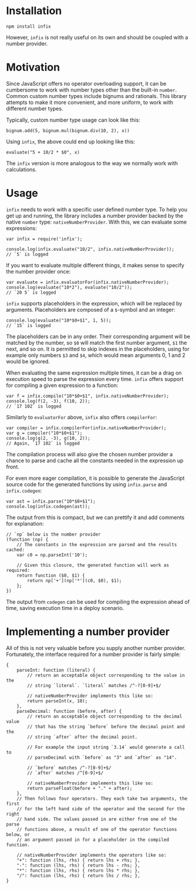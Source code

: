 Installation
============

    npm install infix

However, `infix` is not really useful on its own and should be coupled with a
number provider.

Motivation
==========
Since JavaScript offers no operator overloading support, it can be cumbersome to
work with number types other than the built-in `number`. Common custom number
types include bignums and rationals. This library attempts to make it more
convenient, and more uniform, to work with different number types.

Typically, custom number type usage can look like this:

    bignum.add(5, bignum.mul(bignum.div(10, 2), x))

Using `infix`, the above could end up looking like this:

    evaluate("5 + 10/2 * $0", x)

The `infix` version is more analogous to the way we normally work with
calculations.

Usage
=====
`infix` needs to work with a specific user defined number type. To help you get
up and running, the library includes a number provider backed by the native
`number` type: `nativeNumberProvider`. With this, we can evaluate some
expressions:

    var infix = require('infix');

    console.log(infix.evaluate("10/2", infix.nativeNumberProvider));
    // `5` is logged

If you want to evaluate multiple different things, it makes sense to specify the
number provider once:

    var evaluate = infix.evaluatorFor(infix.nativeNumberProvider);
    console.log(evaluate("10*2"), evaluate("10/2"));
    // `20 5` is logged

`infix` supports placeholders in the expression, which will be replaced by
arguments. Placeholders are composed of a `$`-symbol and an integer:

    console.log(evaluate("10*$0+$1", 1, 5));
    // `15` is logged

The placeholders can be in any order. Their corresponding argument will be
matched by the number, so `$0` will match the first number argument, `$1` the
next, and so on. It is permitted to skip indexes in the placeholders, using for
example only numbers `$3` and `$4`, which would mean arguments 0, 1 and 2 would
be ignored.

When evaluating the same expression multiple times, it can be a drag on
execution speed to parse the expression every time. `infix` offers support for
compiling a given expression to a function:

    var f = infix.compile("10*$0+$1", infix.nativeNumberProvider);
    console.log(f(2, -3), f(10, 2));
    // `17 102` is logged

Similarly to `evaluatorFor` above, `infix` also offers `compilerFor`:

    var compiler = infix.compilerFor(infix.nativeNumberProvider);
    var g = compiler("10*$0+$1");
    console.log(g(2, -3), g(10, 2));
    // Again, `17 102` is logged

The compilation process will also give the chosen number provider a chance to
parse and cache all the constants needed in the expression up front.

For even more eager compilation, it is possible to generate the JavaScript
source code for the generated functions by using `infix.parse` and
`infix.codegen`:

    var ast = infix.parse("10*$0+$1");
    console.log(infix.codegen(ast));

The output from this is compact, but we can prettify it and add comments for
explanation:

    // `np` below is the number provider
    (function (np) {
        // The constants in the expression are parsed and the results cached:
        var c0 = np.parseInt('10');

        // Given this closure, the generated function will work as required:
        return function ($0, $1) {
            return np['+'](np['*'](c0, $0), $1);
        };
    })

The output from `codegen` can be used for compiling the expression ahead of
time, saving execution time in a deploy scenario.

Implementing a number provider
==============================
All of this is not very valuable before you supply another number provider.
Fortunately, the interface required for a number provider is fairly simple:

    {
        parseInt: function (literal) {
            // return an acceptable object corresponding to the value in the
            // string `literal`. `literal` matches /^-?[0-9]+$/

            // nativeNumberProvider implements this like so:
            return parseInt(x, 10);
        },
        parseDecimal: function (before, after) {
            // return an acceptable object corresponding to the decimal value
            // that has the string `before` before the decimal point and the
            // string `after` after the decimal point.

            // For example the input string `3.14` would generate a call to
            // parseDecimal with `before` as "3" and `after` as "14".

            // `before` matches /^-?[0-9]+$/
            // `after` matches /^[0-9]+$/

            // nativeNumberProvider implements this like so:
            return parseFloat(before + "." + after);
        },
        // Then follows four operators. They each take two arguments, the first
        // for the left hand side of the operator and the second for the right
        // hand side. The values passed in are either from one of the parse
        // functions above, a result of one of the operator functions below, or
        // an argument passed in for a placeholder in the compiled function.

        // nativeNumberProvider implements the operators like so:
        "+": function (lhs, rhs) { return lhs + rhs; },
        "-": function (lhs, rhs) { return lhs - rhs; },
        "*": function (lhs, rhs) { return lhs * rhs; },
        "/": function (lhs, rhs) { return lhs / rhs; },
    }
